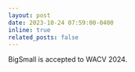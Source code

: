 ```yaml
---
layout: post
date: 2023-10-24 07:59:00-0400
inline: true
related_posts: false
---
```


BigSmall is accepted to WACV 2024.
